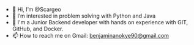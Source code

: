 - 👋 Hi, I’m @Scargeo
- 👀 I’m interested in problem solving with Python and Java 
- 🌱 I'm a Junior Backend developer with hands on experience with GIT, GitHub, and Docker. 
- 📫 How to reach me on Gmail: benjaminanokye90@gmail.com

<!---
Scargeo/Scargeo is a ✨ special ✨ repository because its `README.md` (this file) appears on your GitHub profile.
You can click the Preview link to take a look at your changes.
--->
